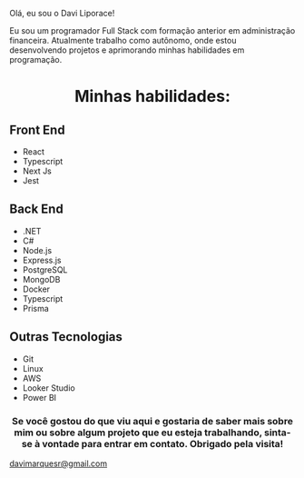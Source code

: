  Olá, eu sou o Davi Liporace!

Eu sou um programador Full Stack com formação anterior em administração financeira. Atualmente trabalho como autônomo, onde estou desenvolvendo projetos e aprimorando minhas habilidades em programação.

# <p align="center"> Minhas habilidades:</p>

## Front End
- React
- Typescript
- Next Js
- Jest

## Back End
- .NET
- C#
- Node.js
- Express.js
- PostgreSQL
- MongoDB
- Docker
- Typescript
- Prisma


## Outras Tecnologias
- Git
- Linux
- AWS
- Looker Studio
- Power BI


### <p align="center">  Se você gostou do que viu aqui e gostaria de saber mais sobre mim ou sobre algum projeto que eu esteja trabalhando, sinta-se à vontade para entrar em contato. Obrigado pela visita! </p>
davimarquesr@gmail.com
